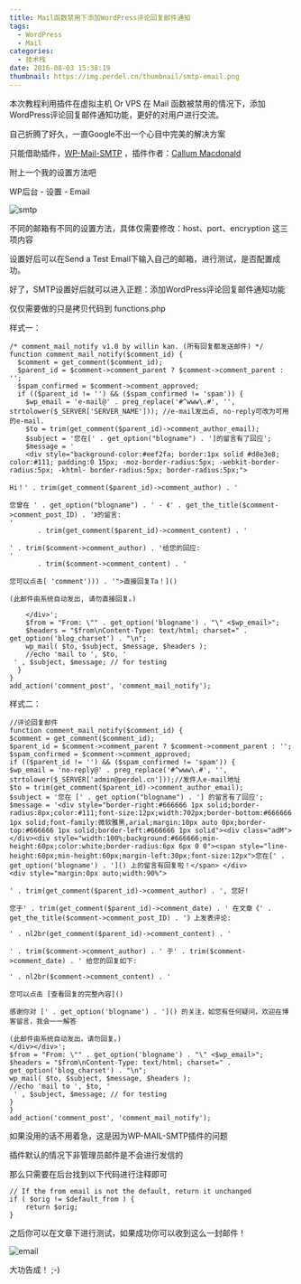 ```yaml
---
title: Mail函数禁用下添加WordPress评论回复邮件通知
tags:
  - WordPress
  - Mail
categories:
  - 技术栈
date: 2016-08-03 15:38:19
thumbnail: https://img.perdel.cn/thumbnail/smtp-email.png
---
```


本次教程利用插件在虚拟主机 Or VPS 在 Mail 函数被禁用的情况下，添加WordPress评论回复邮件通知功能，更好的对用户进行交流。

<!--more-->

自己折腾了好久，一直Google不出一个心目中完美的解决方案

只能借助插件，[WP-Mail-SMTP](https://wordpress.org/plugins/wp-mail-smtp/) ，插件作者：[Callum Macdonald](http://www.callum-macdonald.com/)

附上一个我的设置方法吧

WP后台 - 设置 - Email

![smtp](https://img.perdel.cn/article/wordpress-email/smtp.png)

不同的邮箱有不同的设置方法，具体仅需要修改：host、port、encryption 这三项内容

设置好后可以在Send a Test Email下输入自己的邮箱，进行测试，是否配置成功。

好了，SMTP设置好后就可以进入正题：添加WordPress评论回复邮件通知功能

仅仅需要做的只是拷贝代码到 functions.php

样式一：

    /* comment_mail_notify v1.0 by willin kan. (所有回复都发送邮件) */
    function comment_mail_notify($comment_id) {
      $comment = get_comment($comment_id);
      $parent_id = $comment->comment_parent ? $comment->comment_parent : '';
      $spam_confirmed = $comment->comment_approved;
      if (($parent_id != '') && ($spam_confirmed != 'spam')) {
        $wp_email = 'e-mail@' . preg_replace('#^www\.#', '', strtolower($_SERVER['SERVER_NAME'])); //e-mail发出点, no-reply可改为可用的e-mail.
        $to = trim(get_comment($parent_id)->comment_author_email);
        $subject = '您在[' . get_option("blogname") . ']的留言有了回应';
        $message = '
        <div style="background-color:#eef2fa; border:1px solid #d8e3e8; color:#111; padding:0 15px; -moz-border-radius:5px; -webkit-border-radius:5px; -khtml- border-radius:5px; border-radius:5px;">

    Hi！' . trim(get_comment($parent_id)->comment_author) . '

    您曾在 ' . get_option("blogname") . ' - 《' . get_the_title($comment->comment_post_ID) . '》的留言:
    '
           . trim(get_comment($parent_id)->comment_content) . '

    ' . trim($comment->comment_author) . '给您的回应:
    '
           . trim($comment->comment_content) . '

    您可以点击[ 'comment'))) . '">直接回复Ta！]()

    (此邮件由系统自动发出, 请勿直接回复。)

        </div>';
        $from = "From: \"" . get_option('blogname') . "\" <$wp_email>";
        $headers = "$from\nContent-Type: text/html; charset=" . get_option('blog_charset') . "\n";
        wp_mail( $to, $subject, $message, $headers );
        //echo 'mail to ', $to, '
     ' , $subject, $message; // for testing
      }
    }
    add_action('comment_post', 'comment_mail_notify');

样式二：

    //评论回复邮件
    function comment_mail_notify($comment_id) {
    $comment = get_comment($comment_id);
    $parent_id = $comment->comment_parent ? $comment->comment_parent : '';
    $spam_confirmed = $comment->comment_approved;
    if (($parent_id != '') && ($spam_confirmed != 'spam')) {
    $wp_email = 'no-reply@' . preg_replace('#^www\.#', '', strtolower($_SERVER['admin@perdel.cn']));//发件人e-mail地址
    $to = trim(get_comment($parent_id)->comment_author_email);
    $subject = '您在 [' . get_option("blogname") . '] 的留言有了回应';
    $message = '<div style="border-right:#666666 1px solid;border-radius:8px;color:#111;font-size:12px;width:702px;border-bottom:#666666 1px solid;font-family:微软雅黑,arial;margin:10px auto 0px;border-top:#666666 1px solid;border-left:#666666 1px solid"><div class="adM">
    </div><div style="width:100%;background:#666666;min-height:60px;color:white;border-radius:6px 6px 0 0"><span style="line-height:60px;min-height:60px;margin-left:30px;font-size:12px">您在[' . get_option('blogname') . ']() 上的留言有回复啦！</span> </div>
    <div style="margin:0px auto;width:90%">

    ' . trim(get_comment($parent_id)->comment_author) . ', 您好!

    您于' . trim(get_comment($parent_id)->comment_date) . ' 在文章《' . get_the_title($comment->comment_post_ID) . '》上发表评论: 

    ' . nl2br(get_comment($parent_id)->comment_content) . '

    ' . trim($comment->comment_author) . ' 于' . trim($comment->comment_date) . ' 给您的回复如下: 

    ' . nl2br($comment->comment_content) . '

    您可以点击 [查看回复的完整內容]()

    感谢你对 [' . get_option('blogname') . ']() 的关注，如您有任何疑问，欢迎在博客留言，我会一一解答

    (此邮件由系统自动发出，请勿回复。)
    </div></div>';
    $from = "From: \"" . get_option('blogname') . "\" <$wp_email>";
    $headers = "$from\nContent-Type: text/html; charset=" . get_option('blog_charset') . "\n";
    wp_mail( $to, $subject, $message, $headers );
    //echo 'mail to ', $to, '
     ' , $subject, $message; // for testing
    }
    }
    add_action('comment_post', 'comment_mail_notify');


如果没用的话不用着急，这是因为WP-MAIL-SMTP插件的问题

插件默认的情况下非管理员邮件是不会进行发信的

那么只需要在后台找到以下代码进行注释即可

    // If the from email is not the default, return it unchanged
    if ( $orig != $default_from ) {
    	return $orig;
  	}

之后你可以在文章下进行测试，如果成功你可以收到这么一封邮件！

![email](https://img.perdel.cn/article/wordpress-email/email.png)

大功告成！ ;-) 